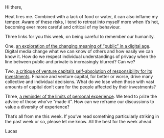 Hi there,

Heat tires me. Combined with a lack of food or water, it can also inflame my temper. Aware of these risks, I tend to retreat into myself more when it’s hot, becoming ever more careful and critical of my behaviour.

Three links for you this week, on being careful to remember our humanity.

One, [an exploration of the changing meaning of “public” in a digital age](https://medium.com/message/what-is-public-f33b16d780f9). Digital media change what we can know of others and how easily we can know it. How do we respect individual understandings of privacy when the line between public and private is increasingly blurred? Can we?

Two, [a critique of venture capital’s self-absolution of responsibility for its investments](https://medium.com/s/futurehuman/survival-of-the-richest-9ef6cddd0cc1). Finance and venture capital, for better or worse, drive many collective and individual decisions. What do we lose when those with vast amounts of capital don’t care for the people affected by their investments?

Three, [a reminder of the limits of personal experience](https://the-pastry-box-project.net/eileen-webb/2015-february-9). We tend to prize the advice of those who’ve “made it”. How can we reframe our discussions to value a diversity of experience?

That’s all from me this week. If you’ve read something particularly striking in the past week or so, please let me know. All the best for the week ahead.

Lucas